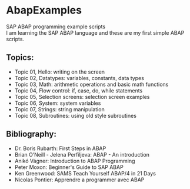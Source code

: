 # AbapExamples

SAP ABAP programming example scripts \
I am learning the SAP ABAP language and these are my first simple ABAP scripts.

## Topics:
- Topic 01, Hello: writing on the screen
- Topic 02, Datatypes: variables, constants, data types
- Topic 03, Math: arithmetic operations and basic math functions
- Topic 04, Flow control: if, case, do, while statements
- Topic 05, Selection screens: selection screen examples
- Topic 06, System: system variables
- Topic 07, Strings: string manipulation
- Topic 08, Subroutines: using old style subroutines

## Bibliography:

- Dr. Boris Rubarth: First Steps in ABAP
- Brian O’Neill - Jelena Perfiljeva: ABAP - An introduction
- Anikó Vágner: Introduction to ABAP Programming
- Peter Moxon: Beginner's Guide to SAP ABAP
- Ken Greenwood: SAMS Teach Yourself ABAP/4 in 21 Days
- Nicolas Pontier: Apprendre a programmer avec ABAP
